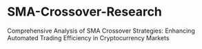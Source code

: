 # SMA-Crossover-Research
Comprehensive Analysis of SMA Crossover Strategies: Enhancing Automated Trading Efficiency in Cryptocurrency Markets
